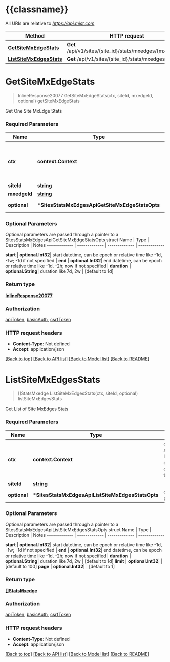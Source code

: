 # {{classname}}

All URIs are relative to *https://api.mist.com*

Method | HTTP request | Description
------------- | ------------- | -------------
[**GetSiteMxEdgeStats**](SitesStatsMxEdgesApi.md#GetSiteMxEdgeStats) | **Get** /api/v1/sites/{site_id}/stats/mxedges/{mxedge_id} | getSiteMxEdgeStats
[**ListSiteMxEdgesStats**](SitesStatsMxEdgesApi.md#ListSiteMxEdgesStats) | **Get** /api/v1/sites/{site_id}/stats/mxedges | listSiteMxEdgesStats

# **GetSiteMxEdgeStats**
> InlineResponse20077 GetSiteMxEdgeStats(ctx, siteId, mxedgeId, optional)
getSiteMxEdgeStats

Get One Site MxEdge Stats

### Required Parameters

Name | Type | Description  | Notes
------------- | ------------- | ------------- | -------------
 **ctx** | **context.Context** | context for authentication, logging, cancellation, deadlines, tracing, etc.
  **siteId** | [**string**](.md)|  | 
  **mxedgeId** | [**string**](.md)|  | 
 **optional** | ***SitesStatsMxEdgesApiGetSiteMxEdgeStatsOpts** | optional parameters | nil if no parameters

### Optional Parameters
Optional parameters are passed through a pointer to a SitesStatsMxEdgesApiGetSiteMxEdgeStatsOpts struct
Name | Type | Description  | Notes
------------- | ------------- | ------------- | -------------


 **start** | **optional.Int32**| start datetime, can be epoch or relative time like -1d, -1w; -1d if not specified | 
 **end** | **optional.Int32**| end datetime, can be epoch or relative time like -1d, -2h; now if not specified | 
 **duration** | **optional.String**| duration like 7d, 2w | [default to 1d]

### Return type

[**InlineResponse20077**](inline_response_200_77.md)

### Authorization

[apiToken](../README.md#apiToken), [basicAuth](../README.md#basicAuth), [csrfToken](../README.md#csrfToken)

### HTTP request headers

 - **Content-Type**: Not defined
 - **Accept**: application/json

[[Back to top]](#) [[Back to API list]](../README.md#documentation-for-api-endpoints) [[Back to Model list]](../README.md#documentation-for-models) [[Back to README]](../README.md)

# **ListSiteMxEdgesStats**
> []StatsMxedge ListSiteMxEdgesStats(ctx, siteId, optional)
listSiteMxEdgesStats

Get List of Site MxEdges Stats

### Required Parameters

Name | Type | Description  | Notes
------------- | ------------- | ------------- | -------------
 **ctx** | **context.Context** | context for authentication, logging, cancellation, deadlines, tracing, etc.
  **siteId** | [**string**](.md)|  | 
 **optional** | ***SitesStatsMxEdgesApiListSiteMxEdgesStatsOpts** | optional parameters | nil if no parameters

### Optional Parameters
Optional parameters are passed through a pointer to a SitesStatsMxEdgesApiListSiteMxEdgesStatsOpts struct
Name | Type | Description  | Notes
------------- | ------------- | ------------- | -------------

 **start** | **optional.Int32**| start datetime, can be epoch or relative time like -1d, -1w; -1d if not specified | 
 **end** | **optional.Int32**| end datetime, can be epoch or relative time like -1d, -2h; now if not specified | 
 **duration** | **optional.String**| duration like 7d, 2w | [default to 1d]
 **limit** | **optional.Int32**|  | [default to 100]
 **page** | **optional.Int32**|  | [default to 1]

### Return type

[**[]StatsMxedge**](stats_mxedge.md)

### Authorization

[apiToken](../README.md#apiToken), [basicAuth](../README.md#basicAuth), [csrfToken](../README.md#csrfToken)

### HTTP request headers

 - **Content-Type**: Not defined
 - **Accept**: application/json

[[Back to top]](#) [[Back to API list]](../README.md#documentation-for-api-endpoints) [[Back to Model list]](../README.md#documentation-for-models) [[Back to README]](../README.md)

